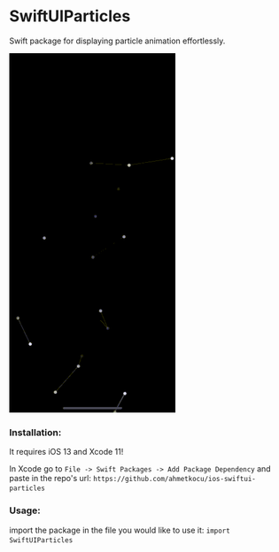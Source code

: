 # SwiftUIParticles

Swift package for displaying particle animation effortlessly.

![SwiftUI Particles](./Resources/particles.gif "SwiftUI Particles")

### Installation:

It requires iOS 13 and Xcode 11!

In Xcode go to `File -> Swift Packages -> Add Package Dependency` and paste in the repo's url: `https://github.com/ahmetkocu/ios-swiftui-particles`

### Usage:

import the package in the file you would like to use it: `import SwiftUIParticles`

